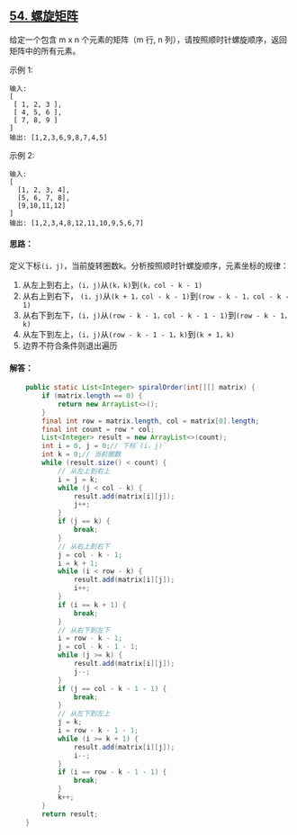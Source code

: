 ## [54. 螺旋矩阵](https://leetcode-cn.com/problems/spiral-matrix/)
给定一个包含 m x n 个元素的矩阵（m 行, n 列），请按照顺时针螺旋顺序，返回矩阵中的所有元素。

示例 1:
```
输入:
[
 [ 1, 2, 3 ],
 [ 4, 5, 6 ],
 [ 7, 8, 9 ]
]
输出: [1,2,3,6,9,8,7,4,5]
```
示例 2:
```
输入:
[
  [1, 2, 3, 4],
  [5, 6, 7, 8],
  [9,10,11,12]
]
输出: [1,2,3,4,8,12,11,10,9,5,6,7]
```

#### 思路：
定义下标`(i，j)`，当前旋转圈数k。分析按照顺时针螺旋顺序，元素坐标的规律：

1. 从左上到右上，`(i，j)`从`(k，k)`到`(k，col - k - 1)`
2. 从右上到右下， `(i，j)`从`(k + 1，col - k - 1)`到`(row - k - 1，col - k - 1)`
3. 从右下到左下，`(i，j)`从`(row - k - 1，col - k - 1 - 1)`到`(row - k - 1，k)`
4. 从左下到左上，`(i，j)`从`(row - k - 1 - 1，k)`到`(k + 1，k)`
5. 边界不符合条件则退出遍历

#### 解答：
```Java
    public static List<Integer> spiralOrder(int[][] matrix) {
        if (matrix.length == 0) {
            return new ArrayList<>();
        }
        final int row = matrix.length, col = matrix[0].length;
        final int count = row * col;
        List<Integer> result = new ArrayList<>(count);
        int i = 0, j = 0;// 下标`(i，j)`
        int k = 0;// 当前圈数
        while (result.size() < count) {
            // 从左上到右上
            i = j = k;
            while (j < col - k) {
                result.add(matrix[i][j]);
                j++;
            }
            if (j == k) {
                break;
            }
            // 从右上到右下
            j = col - k - 1;
            i = k + 1;
            while (i < row - k) {
                result.add(matrix[i][j]);
                i++;
            }
            if (i == k + 1) {
                break;
            }
            // 从右下到左下
            i = row - k - 1;
            j = col - k - 1 - 1;
            while (j >= k) {
                result.add(matrix[i][j]);
                j--;
            }
            if (j == col - k - 1 - 1) {
                break;
            }
            // 从左下到左上
            j = k;
            i = row - k - 1 - 1;
            while (i >= k + 1) {
                result.add(matrix[i][j]);
                i--;
            }
            if (i == row - k - 1 - 1) {
                break;
            }
            k++;
        }
        return result;
    }
```
